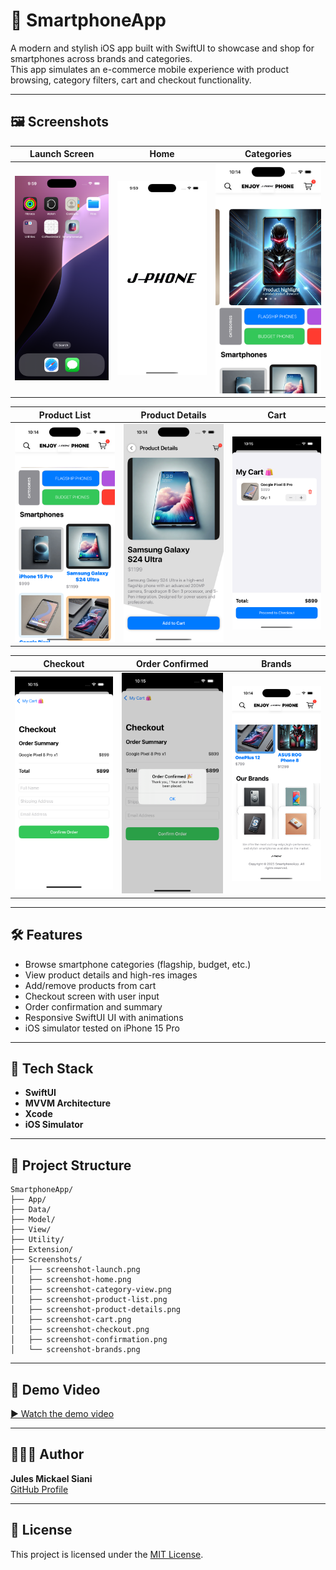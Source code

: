 # 📱 SmartphoneApp

A modern and stylish iOS app built with SwiftUI to showcase and shop for smartphones across brands and categories.  
This app simulates an e-commerce mobile experience with product browsing, category filters, cart and checkout functionality.

---

## 🖼️ Screenshots

| Launch Screen | Home | Categories |
|---|---|---|
| ![](Screenshots/screenshot-launch.png) | ![](Screenshots/screenshot-home.png) | ![](Screenshots/screenshot-category-view.png) |

| Product List | Product Details | Cart |
|---|---|---|
| ![](Screenshots/screenshot-product-list.png) | ![](Screenshots/screenshot-product-details.png) | ![](Screenshots/screenshot-cart.png) |

| Checkout | Order Confirmed | Brands |
|---|---|---|
| ![](Screenshots/screenshot-checkout.png) | ![](Screenshots/screenshot-confirmation.png) | ![](Screenshots/screenshot-brands.png) |

---

## 🛠️ Features

- Browse smartphone categories (flagship, budget, etc.)
- View product details and high-res images
- Add/remove products from cart
- Checkout screen with user input
- Order confirmation and summary
- Responsive SwiftUI UI with animations
- iOS simulator tested on iPhone 15 Pro

---

## 🚀 Tech Stack

- **SwiftUI**
- **MVVM Architecture**
- **Xcode**
- **iOS Simulator**

---

## 📂 Project Structure

```
SmartphoneApp/
├── App/
├── Data/
├── Model/
├── View/
├── Utility/
├── Extension/
├── Screenshots/
│   ├── screenshot-launch.png
│   ├── screenshot-home.png
│   ├── screenshot-category-view.png
│   ├── screenshot-product-list.png
│   ├── screenshot-product-details.png
│   ├── screenshot-cart.png
│   ├── screenshot-checkout.png
│   ├── screenshot-confirmation.png
│   └── screenshot-brands.png
```

---

## 📸 Demo Video

[▶️ Watch the demo video](https://github.com/Jules1Siani/iOSsmartphoneApp/raw/main/Screenshots/smartphone-demo.mov)

---

## 👨🏽‍💻 Author

**Jules Mickael Siani**  
[GitHub Profile](https://github.com/Jules1Siani)

---

## 📄 License

This project is licensed under the [MIT License](LICENSE).
